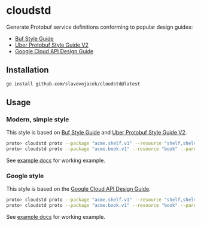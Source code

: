 # cloudstd

Generate Protobuf service definitions conforming to popular design guides:

- [Buf Style Guide](https://docs.buf.build/best-practices/style-guide)
- [Uber Protobuf Style Guide V2](https://github.com/uber/prototool/blob/dev/style/README.md)
- [Google Cloud API Design Guide](https://cloud.google.com/apis/design)

## Installation

```sh
go install github.com/slavovojacek/cloudstd@latest
```

## Usage

### Modern, simple style

This style is based on [Buf Style Guide](https://docs.buf.build/best-practices/style-guide) and [Uber Protobuf Style Guide V2](https://github.com/uber/prototool/blob/dev/style/README.md).

```sh
proto> cloudstd proto --package "acme.shelf.v1" --resource "shelf,shelves"
proto> cloudstd proto --package "acme.book.v1" --resource "book" --parent "shelf,shelves"
```

See [example docs](docs/examples/proto/modern/README.md) for working example.

### Google style

This style is based on the [Google Cloud API Design Guide](https://cloud.google.com/apis/design).

```sh
proto> cloudstd proto --package "acme.shelf.v1" --resource "shelf,shelves" --google
proto> cloudstd proto --package "acme.book.v1" --resource "book" --parent "shelf,shelves" --google
```

See [example docs](docs/examples/proto/google/README.md) for working example.

